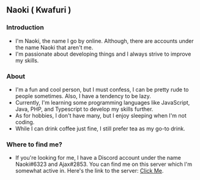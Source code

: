 ## Naoki ( Kwafuri )

### Introduction

- I'm Naoki, the name I go by online. Although, there are accounts under the name Naoki that aren't me.
- I'm passionate about developing things and I always strive to improve my skills.

### About

- I'm a fun and cool person, but I must confess, I can be pretty rude to people sometimes. Also, I have a tendency to be lazy.
- Currently, I'm learning some programming languages like JavaScript, Java, PHP, and Typescript to develop my skills further.
- As for hobbies, I don't have many, but I enjoy sleeping when I'm not coding.
- While I can drink coffee just fine, I still prefer tea as my go-to drink.

### Where to find me?

- If you're looking for me, I have a Discord account under the name Naoki#6323 and Ajax#2853. You can find me on this server which I'm somewhat active in. Here's the link to the server: [Click Me](https://discord.gg/3p9RTntG4n).
